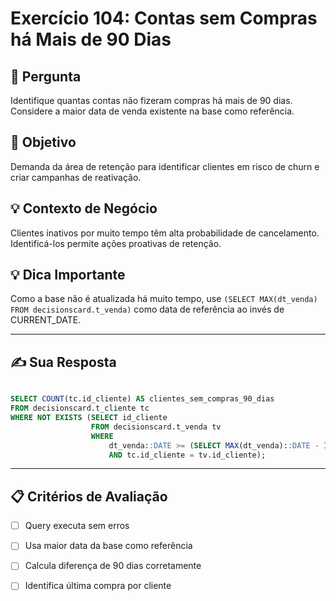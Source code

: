 # Exercício 104: Contas sem Compras há Mais de 90 Dias

## 📝 Pergunta

Identifique quantas contas não fizeram compras há mais de 90 dias. Considere a maior data de venda existente na base como referência.

## 🎯 Objetivo

Demanda da área de retenção para identificar clientes em risco de churn e criar campanhas de reativação.

## 💡 Contexto de Negócio

Clientes inativos por muito tempo têm alta probabilidade de cancelamento. Identificá-los permite ações proativas de retenção.

## 💡 Dica Importante

Como a base não é atualizada há muito tempo, use `(SELECT MAX(dt_venda) FROM decisionscard.t_venda)` como data de referência ao invés de CURRENT_DATE.

---

## ✍️ Sua Resposta

```sql

SELECT COUNT(tc.id_cliente) AS clientes_sem_compras_90_dias
FROM decisionscard.t_cliente tc 
WHERE NOT EXISTS (SELECT id_cliente 
		          FROM decisionscard.t_venda tv
		          WHERE 
		              dt_venda::DATE >= (SELECT MAX(dt_venda)::DATE - INTERVAL '90 days' FROM decisionscard.t_venda) 
		              AND tc.id_cliente = tv.id_cliente);

```

---

## 📋 Critérios de Avaliação

- [ ] Query executa sem erros
- [ ] Usa maior data da base como referência
- [ ] Calcula diferença de 90 dias corretamente
- [ ] Identifica última compra por cliente

